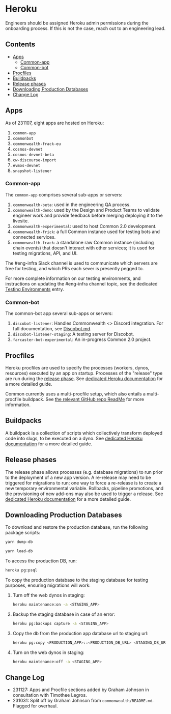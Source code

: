 # Heroku

Engineers should be assigned Heroku admin permissions during the onboarding process. If this is not the case, reach out to an engineering lead.

## Contents

- [Apps](#apps)
  + [Common-app](#common-app)
  + [Common-bot](#common-bot)
- [Procfiles](#procfiles)
- [Buildpacks](#buildpacks)
- [Release phases](#release-phases)
- [Downloading Production Databases](#downloading-production-databases)
- [Change Log](#change-log)

## Apps

As of 231107, eight apps are hosted on Heroku:

1. `common-app`
2. `commonbot`
3. `commonwealth-frack-eu`
4. `cosmos-devnet`
5. `cosmos-devnet-beta`
6. `cw-discourse-import`
7. `evmos-devnet`
8. `snapshot-listener`

### Common-app

The `common-app` comprises several sub-apps or servers:

1. `commonwealth-beta`: used in the engineering QA process.
2. `commonwealth-demo`: used by the Design and Product Teams to validate engineer work and provide feedback before merging deploying it to the livesite.
3. `commonwealth-experimental`: used to host Common 2.0 development.
4. `commonwealth-frick`: a full Common instance used for testing bots and connected services.
5. `commonwealth-frack`: a standalone raw Common instance (including chain events) that doesn't interact with other services; it is used for testing migrations, API, and UI.

The #eng-infra Slack channel is used to communicate which servers are free for testing, and which PRs each sever is presently pegged to.

For more complete information on our testing environments, and instructions on updating the #eng-infra channel topic, see the dedicated [Testing Environments](./Testing-Environments.md) entry.

### Common-bot

The common-bot app several sub-apps or servers:

1. `discobot-listener`: Handles Commonwealth <> Discord integration. For full documentation, see [Discobot.md](./Discobot.md).
2. `discobot-listener-staging`: A testing server for Discobot.
3. `farcaster-bot-experimental`: An in-progress Common 2.0 project.

## Procfiles

Heroku procfiles are used to specify the processes (workers, dynos, resources) executed by an app on startup. Processes of the "release" type are run during the [release phase](#release-phases). See [dedicated Heroku documentation](https://devcenter.heroku.com/articles/procfile) for a more detailed guide.

Common currently uses a multi-procfile setup, which also entails a multi-procfile buildpack. See [the relevant GitHub repo ReadMe](https://github.com/heroku/heroku-buildpack-multi-procfile) for more information.

## Buildpacks

A buildpack is a collection of scripts which collectively transform deployed code into slugs, to be executed on a dyno. See [dedicated Heroku documentation](https://devcenter.heroku.com/articles/buildpacks) for a more detailed guide.

## Release phases

The release phase allows processes (e.g. database migrations) to run prior to the deployment of a new app version. A re-release may need to be triggered for migrations to run; one way to force a re-release is to create a new temporary environmental variable. Rollbacks, pipeline promotions, and the provisioning of new add-ons may also be used to trigger a release. See [dedicated Heroku documentation](https://devcenter.heroku.com/articles/release-phase) for a more detailed guide.

## Downloading Production Databases

To download and restore the production database, run the following package scripts:

```bash
yarn dump-db

yarn load-db
```

To access the production DB, run:

```bash
heroku pg:psql
```

To copy the production database to the staging database for testing purposes, ensuring migrations will work:

1. Turn off the web dynos in staging:

    ```bash
    heroku maintenance:on -a <STAGING_APP>
    ```

2. Backup the staging database in case of an error:

    ```bash
    heroku pg:backups capture -a <STAGING_APP>
    ```

3. Copy the db from the production app database url to staging url:

    ```bash
    heroku pg:copy <PRODUCTION_APP>::<PRODUCTION_DB_URL> <STAGING_DB_URL> -a <STAGING_APP>
    ```

4. Turn on the web dynos in staging:

    ```bash
    heroku maintenance:off -a <STAGING_APP>
    ```

## Change Log

- 231127: Apps and Procfile sections added by Graham Johnson in consultation with Timothee Legros.
- 231031: Split off by Graham Johnson from `commonwealth/README.md`. Flagged for overhaul.

